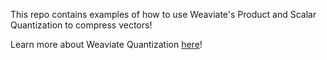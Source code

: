 This repo contains examples of how to use Weaviate's Product and Scalar Quantization to compress vectors!

Learn more about Weaviate Quantization [here](https://weaviate.io/developers/weaviate/concepts/vector-quantization)!
